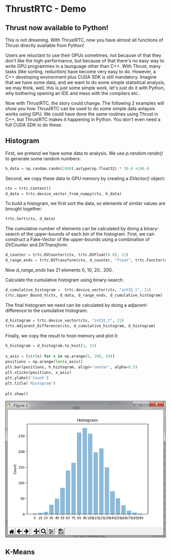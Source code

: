 # ThrustRTC - Demo

## Thrust now available to Python!

This is not dreaming. With ThrustRTC, now you have almost all functions of Thrust directly available from Python!

Users are reluctant to use their GPUs sometimes, not because of that they don't like the high-performance, 
but because of that there's no easy way to write GPU programmes in a launguage other than C++. 
With Thrust, many tasks (like sorting, reduction) have become very easy to do. However, a C++ developing environment
plus CUDA SDK is still mandatory. Imagine that we have some data, and we want to do some simple statistical analysis,
we may think, well, this is just some simple work, let's just do it with Python, why bothering opening an IDE and
mess with the compilers etc..

Now with ThrustRTC, the story could change. The following 2 examples will show you how ThrustRTC can be used to do some
simple data anlaysis works using GPU. We could have done the same routines using Thrust in C++, but ThrustRTC makes it
happening in Python. You don't even need a full CUDA SDK to do these.

## Histogram

First, we pretend we have some data to analysis. We use *p.random.randn()* to generate some random numbers:

```python
h_data = np.random.randn(2000).astype(np.float32) * 30.0 +100.0
```

Second, we copy these data to GPU memory by creating a *DVector()* object:

```python
ctx = trtc.Context()
d_data = trtc.device_vector_from_numpy(ctx, h_data)
```

To build a histogram, we first sort the data, so elements of similar values are brought together:

```python
trtc.Sort(ctx, d_data)
```

The cumulative number of elements can be calculated by doing a binary-search of the upper-bounds of each bin of the histogram.
First, we can construct a Fake-Vector of the upper-bounds using a combination of *DVCounter* and *DVTransform*:

```python
d_counter = trtc.DVCounter(ctx, trtc.DVFloat(0.0), 21)
d_range_ends = trtc.DVTransform(ctx, d_counter, "float", trtc.Functor(ctx, {}, ['x'], '        return x*10.0;\n' ))
```

Now *d_range_ends* has 21 elements 0, 10, 20.. 200.

Calculate the cumulative histogram using binary-search:

```python
d_cumulative_histogram =  trtc.device_vector(ctx, "int32_t", 21)
trtc.Upper_Bound_V(ctx, d_data, d_range_ends, d_cumulative_histogram)
```

The final histogram we need can be calculated by doing a adjacent-difference to the cumulative histogram:

```python
d_histogram = trtc.device_vector(ctx, "int32_t", 21)
trtc.Adjacent_Difference(ctx, d_cumulative_histogram, d_histogram)
```

Finally, we copy the result to host-memory and plot it:

```python
h_histogram = d_histogram.to_host(1, 21)

x_axis = [str(x) for x in np.arange(5, 200, 10)]
positions = np.arange(len(x_axis))
plt.bar(positions, h_histogram, align='center', alpha=0.5)
plt.xticks(positions, x_axis)
plt.ylabel('Count')
plt.title('Histogram')

plt.show()
```

![Plot](histogram.png)


## K-Means



